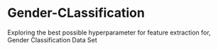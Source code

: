 # Gender-CLassification
Exploring the best possible hyperparameter for feature extraction for, Gender Classification Data Set
